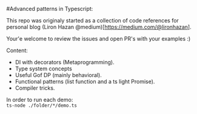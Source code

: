 #Advanced patterns in Typescript:

This repo was originaly started as a collection of code references for personal blog (Liron Hazan @medium)[https://medium.com/@lironhazan].

Your'e welcome to review the issues and open PR's with your examples :)

Content:
- DI with decorators (Metaprogramming). 
- Type system concepts
- Useful Gof DP (mainly behavioral).
- Functional patterns (list function and a ts light Promise).
- Compiler tricks.

In order to run each demo:  
`ts-node ./folder/*/demo.ts`
